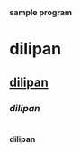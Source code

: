 <html>
  <head>
    <t><b>sample program</b></t>
    <body>
    <h1><b>dilipan</b></h1>
    <h2><u>dilipan</u></h2>
    <h3><i>dilipan</i></h3>
    <h4><br>dilipan</h4>
    </body>
  </head>
</html>
